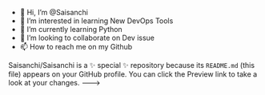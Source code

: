 - 👋 Hi, I’m @Saisanchi
- 👀 I’m interested in learning New DevOps Tools
- 🌱 I’m currently learning Python
- 💞️ I’m looking to collaborate on Dev issue
- 📫 How to reach me on my Github

Saisanchi/Saisanchi is a ✨ special ✨ repository because its `README.md` (this file) appears on your GitHub profile.
You can click the Preview link to take a look at your changes.
--->
